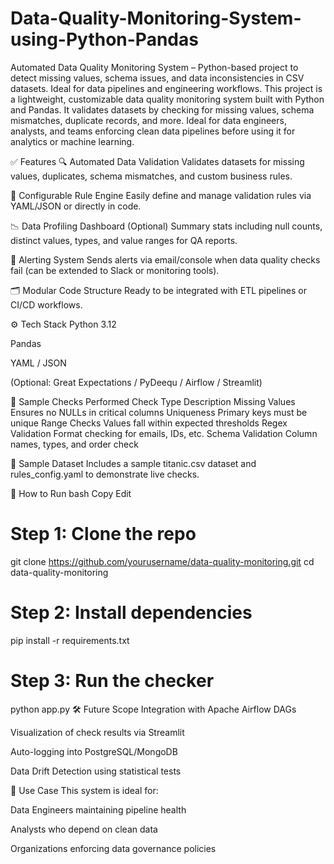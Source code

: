 # Data-Quality-Monitoring-System-using-Python-Pandas
Automated Data Quality Monitoring System – Python-based project to detect missing values, schema issues, and data inconsistencies in CSV datasets. Ideal for data pipelines and engineering workflows.
This project is a lightweight, customizable data quality monitoring system built with Python and Pandas. It validates datasets by checking for missing values, schema mismatches, duplicate records, and more. Ideal for data engineers, analysts, and teams enforcing clean data pipelines before using it for analytics or machine learning.

✅ Features
🔍 Automated Data Validation
Validates datasets for missing values, duplicates, schema mismatches, and custom business rules.

🧠 Configurable Rule Engine
Easily define and manage validation rules via YAML/JSON or directly in code.

📉 Data Profiling Dashboard (Optional)
Summary stats including null counts, distinct values, types, and value ranges for QA reports.

🔔 Alerting System
Sends alerts via email/console when data quality checks fail (can be extended to Slack or monitoring tools).

🗂️ Modular Code Structure
Ready to be integrated with ETL pipelines or CI/CD workflows.

⚙️ Tech Stack
Python 3.12

Pandas

YAML / JSON

(Optional: Great Expectations / PyDeequ / Airflow / Streamlit)

📁 Sample Checks Performed
Check Type	Description
Missing Values	Ensures no NULLs in critical columns
Uniqueness	Primary keys must be unique
Range Checks	Values fall within expected thresholds
Regex Validation	Format checking for emails, IDs, etc.
Schema Validation	Column names, types, and order check

🧪 Sample Dataset
Includes a sample titanic.csv dataset and rules_config.yaml to demonstrate live checks.

🚀 How to Run
bash
Copy
Edit
# Step 1: Clone the repo
git clone https://github.com/yourusername/data-quality-monitoring.git
cd data-quality-monitoring

# Step 2: Install dependencies
pip install -r requirements.txt

# Step 3: Run the checker
python app.py
🛠 Future Scope
Integration with Apache Airflow DAGs

Visualization of check results via Streamlit

Auto-logging into PostgreSQL/MongoDB

Data Drift Detection using statistical tests

📌 Use Case
This system is ideal for:

Data Engineers maintaining pipeline health

Analysts who depend on clean data

Organizations enforcing data governance policies

